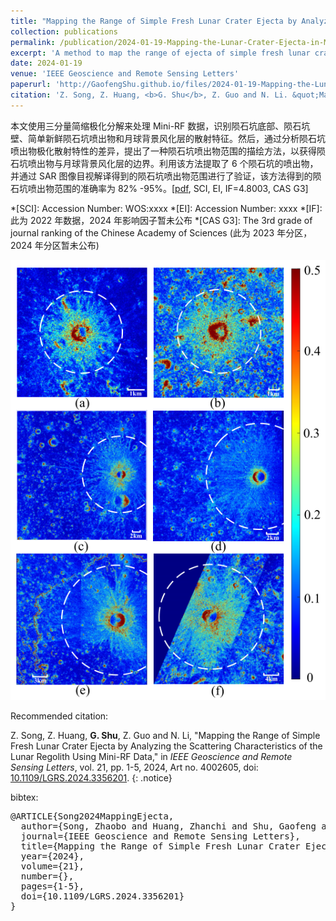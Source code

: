 ```yaml
---
title: "Mapping the Range of Simple Fresh Lunar Crater Ejecta by Analyzing the Scattering Characteristics of the Lunar Regolith Using Mini-RF Data"
collection: publications
permalink: /publication/2024-01-19-Mapping-the-Lunar-Crater-Ejecta-in-Mini-RF-SAR-Data
excerpt: 'A method to map the range of ejecta of simple fresh lunar crater of Mini-RF SAR data.'
date: 2024-01-19
venue: 'IEEE Geoscience and Remote Sensing Letters'
paperurl: 'http://GaofengShu.github.io/files/2024-01-19-Mapping-the-Lunar-Crater-Ejecta-in-Mini-RF-SAR-Data.pdf'
citation: 'Z. Song, Z. Huang, <b>G. Shu</b>, Z. Guo and N. Li. &quot;Mapping the Range of Simple Fresh Lunar Crater Ejecta by Analyzing the Scattering Characteristics of the Lunar Regolith Using Mini-RF Data&quot;. <i>IEEE Geoscience and Remote Sensing Letters</i>. 2024, 21, Art no. 4002605.'
---
```

本文使用三分量简缩极化分解来处理 Mini-RF 数据，识别陨石坑底部、陨石坑壁、简单新鲜陨石坑喷出物和月球背景风化层的散射特征。然后，通过分析陨石坑喷出物极化散射特性的差异，提出了一种陨石坑喷出物范围的描绘方法，以获得陨石坑喷出物与月球背景风化层的边界。利用该方法提取了 6 个陨石坑的喷出物，并通过 SAR 图像目视解译得到的陨石坑喷出物范围进行了验证，该方法得到的陨石坑喷出物范围的准确率为 82% -95%。\[[pdf](http://GaofengShu.github.io/files/2024-01-19-Mapping-the-Lunar-Crater-Ejecta-in-Mini-RF-SAR-Data.pdf), SCI, EI, IF=4.8003, CAS G3\]

*[SCI]: Accession Number: WOS:xxxx
*[EI]: Accession Number: xxxx
*[IF]: 此为 2022 年数据，2024 年影响因子暂未公布
*[CAS G3]: The 3rd grade of journal ranking of the Chinese Academy of Sciences (此为 2023 年分区，2024 年分区暂未公布)

<img src='/images/pubsImages/LunarEjectaMappingResults.png'>

Recommended citation:

Z. Song, Z. Huang, **G. Shu**, Z. Guo and N. Li, "Mapping the Range of Simple Fresh Lunar Crater Ejecta by Analyzing the Scattering Characteristics of the Lunar Regolith Using Mini-RF Data," in *IEEE Geoscience and Remote Sensing Letters*, vol. 21, pp. 1-5, 2024, Art no. 4002605, doi: [10.1109/LGRS.2024.3356201](https://doi.org/10.1109/LGRS.2024.3356201).
{: .notice}

bibtex: 
<pre>
@ARTICLE{Song2024MappingEjecta,
  author={Song, Zhaobo and Huang, Zhanchi and Shu, Gaofeng and Guo, Zhengwei and Li, Ning},
  journal={IEEE Geoscience and Remote Sensing Letters}, 
  title={Mapping the Range of Simple Fresh Lunar Crater Ejecta by Analyzing the Scattering Characteristics of the Lunar Regolith Using Mini-RF Data}, 
  year={2024},
  volume={21},
  number={},
  pages={1-5},
  doi={10.1109/LGRS.2024.3356201}
}
</pre>
